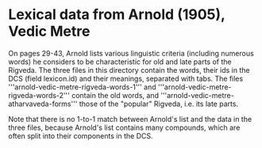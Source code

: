 # Lexical data from Arnold (1905), Vedic Metre

On pages 29-43, Arnold lists various linguistic criteria (including numerous words) he considers to be characteristic for old and late parts of the Rigveda. 
The three files in this directory contain the words, their ids in the DCS (field lexicon.id) and their meanings, separated with tabs.
The files '''arnold-vedic-metre-rigveda-words-1''' and '''arnold-vedic-metre-rigveda-words-2''' contain the old words, and '''arnold-vedic-metre-atharvaveda-forms''' those of the "popular" Rigveda, i.e. its late parts.

Note that there is no 1-to-1 match between Arnold's list and the data in the three files, because Arnold's list contains many compounds, which are often split into their components in the DCS.